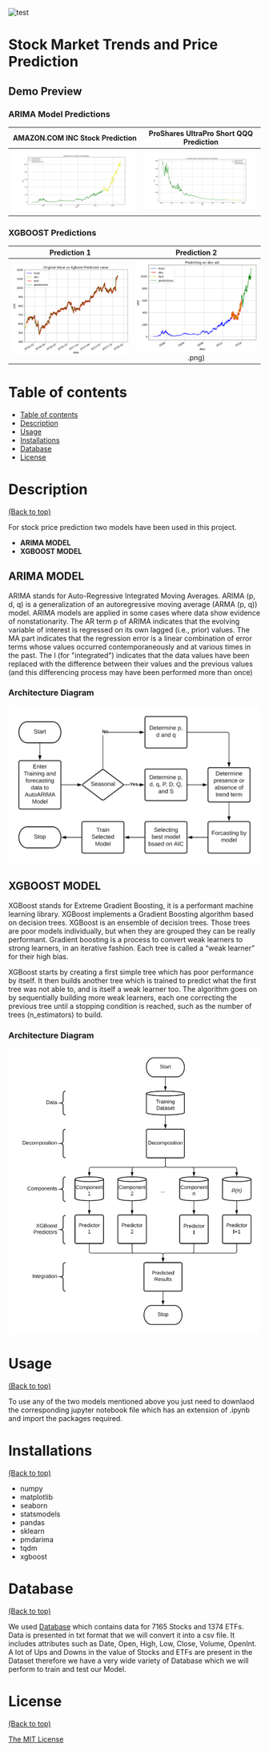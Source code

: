 ![test](https://sevensreport.com/wp-content/uploads/2016/07/stock-market-3.jpg)
# Stock Market Trends and Price Prediction

## Demo Preview
### ARIMA Model Predictions
AMAZON.COM INC Stock Prediction  |  ProShares UltraPro Short QQQ Prediction
:-------------------------:|:-------------------------:
![](https://github.com/brobotan/stocks_eft_predict/blob/main/Output/results/final(Amazon.com%20Inc).png)  |  ![](https://github.com/brobotan/stocks_eft_predict/blob/main/Output/results/final(ProShares%20UltraPro%20Short%20QQQ).png)

### XGBOOST Predictions
Prediction 1  |  Prediction 2
:-------------------------:|:-------------------------:
![](https://github.com/brobotan/stocks_eft_predict/blob/main/Output/XGBOOST-Results/xg_test_predict_z.png)  |  ![](https://github.com/brobotan/stocks_eft_predict/blob/main/Output/XGBOOST-Results/xg_dev_predict.png).png)

# Table of contents

<!-- After you have introduced your project, it is a good idea to add a **Table of contents** or **TOC** as **cool** people say it. This would make it easier for people to navigate through your README and find exactly what they are looking for.

Here is a sample TOC(*wow! such cool!*) that is actually the TOC for this README. -->

- [Table of contents](#table-of-contents)
- [Description](#description)
- [Usage](#usage)
- [Installations](#installations)
- [Database](#database)
- [License](#license)

# Description
[(Back to top)](#table-of-contents)

For stock price prediction two models have been used in this project.
* **ARIMA MODEL**
* **XGBOOST MODEL**
## ARIMA MODEL
ARIMA stands for Auto-Regressive Integrated Moving Averages. ARIMA (p, d, q) is a generalization of an autoregressive moving average (ARMA (p, q)) model. ARIMA models
are applied in some cases where data show evidence of nonstationarity. The AR term p of ARIMA indicates that the evolving variable of interest is regressed on its own lagged
(i.e., prior) values. The MA part indicates that the regression error is a linear combination of error terms whose values occurred contemporaneously and at various times in the past. The I (for "integrated") indicates that the data values have been replaced with the difference between their values and the previous values (and this differencing process may have been performed more than once)
### Architecture Diagram
![](https://github.com/brobotan/stocks_eft_predict/blob/main/resources/ARIMA%20ARCH(b).png)

## XGBOOST MODEL
XGBoost stands for Extreme Gradient Boosting, it is a performant machine learning library. XGBoost implements a Gradient Boosting algorithm based on decision trees. XGBoost
is an ensemble of decision trees. Those trees are poor models individually, but when they are grouped they can be really performant. Gradient boosting is a process to convert weak learners to strong learners, in an iterative fashion. Each tree is called a “weak learner” for their high bias.

XGBoost starts by creating a first simple tree which has poor performance by itself. It then builds another tree which is trained to predict what the first tree was not able to, and is itself a weak learner too. The algorithm goes on by sequentially building more weak learners, each one correcting the previous tree until a stopping condition is reached, such as the number of trees (n_estimators) to build.

### Architecture Diagram
![](https://github.com/brobotan/stocks_eft_predict/blob/main/resources/XGB%20ARCH(b).png)

# Usage
[(Back to top)](#table-of-contents)

To use any of the two models mentioned above you just need to downlaod the corresponding jupyter notebook file which has an extension of .ipynb and import the packages required.

# Installations
[(Back to top)](#table-of-contents)
<!-- Let's also add a footer because I love footers and also you **can** use this to convey important info.-->
- numpy
- matplotlib
- seaborn
- statsmodels
- pandas
- sklearn
- pmdarima
- tqdm
- xgboost

# Database
[(Back to top)](#table-of-contents)
<!-- Let's also add a footer because I love footers and also you **can** use this to convey important info.-->
We used [Database](https://www.kaggle.com/borismarjanovic/price-volume-data-for-all-us-stocks-etfs) which contains data for 7165 Stocks and 1374 ETFs.
Data is presented in txt format that we will convert it into a csv file. It includes attributes such as Date, Open, High, Low, Close, Volume, OpenInt. A lot of Ups and Downs in the value of Stocks and ETFs are present in the Dataset therefore we have a very wide variety of Database which we will perform to train and test our Model.

# License
[(Back to top)](#table-of-contents)

<!-- Adding the license to README is a good practice so that people can easily refer to it.

Make sure you have added a LICENSE file in your project folder. **Shortcut:** Click add new file in your root of your repo in GitHub > Set file name to LICENSE > GitHub shows LICENSE templates > Choose the one that best suits your project!

I personally add the name of the license and provide a link to it like below. -->

[The MIT License](https://opensource.org/licenses/MIT)


